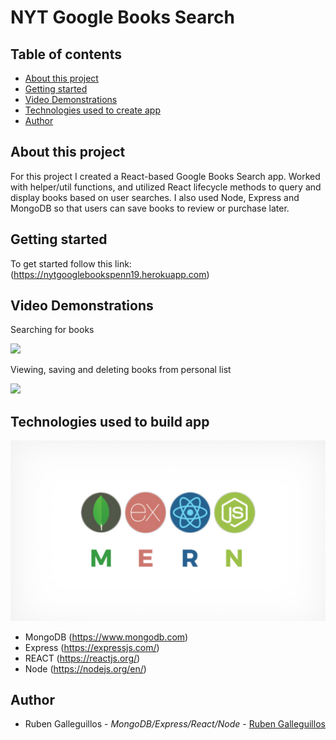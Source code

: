 #  NYT Google Books Search

## Table of contents
  * [About this project](#about-this-project)
  * [Getting started](#getting-started)
  * [Video Demonstrations](#demo)
  * [Technologies used to create app](#technologies-used)
  * [Author](#author)

## <a name="about-this-project"></a> About this project
<p>For this project I created a React-based Google Books Search app. Worked with helper/util functions, and utilized React lifecycle methods to query and display books based on user searches. I also used Node, Express and MongoDB so that users can save books to review or purchase later.</p>

## <a name="getting-started"></a> Getting started
To get started follow this link: (https://nytgooglebookspenn19.herokuapp.com)

## <a name="demo"></a> Video Demonstrations

Searching for books

![](searching.gif)


Viewing, saving and deleting books from personal list

![](savendel.gif)


## <a name="technologies-used"></a> Technologies used to build app

![MERN](images\MERN.jpg)

  * MongoDB (https://www.mongodb.com)
  * Express (https://expressjs.com/)
  * REACT (https://reactjs.org/)
  * Node (https://nodejs.org/en/)

## <a name="author"></a> Author

* Ruben Galleguillos - *MongoDB/Express/React/Node* - [Ruben Galleguillos](https://github.com/rhgcodes)